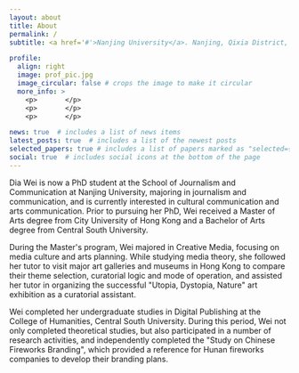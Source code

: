 ```yaml
---
layout: about
title: About
permalink: /
subtitle: <a href='#'>Nanjing University</a>. Nanjing, Qixia District, Xianlin Road No.163.

profile:
  align: right
  image: prof_pic.jpg
  image_circular: false # crops the image to make it circular
  more_info: >
    <p>       </p>
    <p>       </p>
    <p>       </p>

news: true  # includes a list of news items
latest_posts: true  # includes a list of the newest posts
selected_papers: true # includes a list of papers marked as "selected={true}"
social: true  # includes social icons at the bottom of the page
---
```


Dia Wei is now a PhD student at the School of Journalism and Communication at Nanjing University, majoring in journalism and communication, and is currently interested in cultural communication and arts communication. Prior to pursuing her PhD, Wei received a Master of Arts degree from City University of Hong Kong and a Bachelor of Arts degree from Central South University.

During the Master's program, Wei majored in Creative Media, focusing on media culture and arts planning. While studying media theory, she followed her tutor to visit major art galleries and museums in Hong Kong to compare their theme selection, curatorial logic and mode of operation, and assisted her tutor in organizing the successful "Utopia, Dystopia, Nature" art exhibition as a curatorial assistant.

Wei completed her undergraduate studies in Digital Publishing at the College of Humanities, Central South University. During this period, Wei not only completed theoretical studies, but also participated in a number of research activities, and independently completed the "Study on Chinese Fireworks Branding", which provided a reference for Hunan fireworks companies to develop their branding plans.
